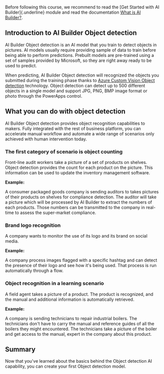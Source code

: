 Before following this course, we recommend to read the [Get Started with AI Builder]{.underline} module and read the documentation [What is AI Builder?](https://docs.microsoft.com/ai-builder/overview).

## Introduction to AI Builder Object detection

AI Builder Object detection is an AI model that you train to detect objects in pictures. AI models usually require providing sample of data to train before being able to perform predictions. Prebuilt models are pre-trained using a set of samples provided by Microsoft, so they are
right away ready to be used to predict.

When predicting, AI Builder Object detection will recognized the objects you submitted during the training phase thanks to [Azure Custom Vision Object detection](https://docs.microsoft.com/azure/cognitive-services/custom-vision-service/home) technology. Object detection can detect up to 500 different objects in a single model and support JPG, PNG, BMP image format or photo through the PowerApps control.

## What you can do with object detection

AI Builder Object detection provides object recognition capabilities to makers. Fully integrated with the rest of business platform, you can accelerate manual workflow and automate a wide range of scenarios only achieved with human intervention today.

### The first category of scenario is object counting

Front-line audit workers take a picture of a set of products on shelves. Object detection provides the count for each product on the picture. This information can be used to update the inventory management software.

**Example:**

A consumer packaged goods company is sending auditors to takes pictures of their products on shelves for compliance detection. The auditor will take a picture which will be processed by AI Builder to extract the numbers of each products. Those numbers can be transmitted to the company in real-time to assess the super-market compliance.

### Brand logo recognition

A company wants to monitor the use of its logo and its brand on social media.

**Example:**

A company process images flagged with a specific hashtag and can detect the presence of their logo and see how it's being used. That process is run automatically through a flow.

### Object recognition in a learning scenario

A field agent takes a picture of a product. The product is recognized, and the manual and additional information is automatically retrieved.

**Example:**

A company is sending technicians to repair industrial boilers. The technicians don't have to carry the manual and reference guides of all the boilers they might encountered. The technicians take a picture of the boiler and get access to the manual, expert in the company about this product.

## Summary

Now that you've learned about the basics behind the Object detection AI capability, you can create your first Object detection model.
